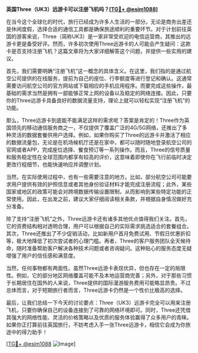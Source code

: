 **英国Three（UK3）远游卡可以注册飞机吗？[[TG💪+ @esim1088](https://t.me/s/esim1088)]**

在当今这个全球化的时代，旅行已经成为许多人生活的一部分。无论是商务出差还是休闲度假，选择合适的通信工具都是确保旅途顺利的重要环节。对于计划前往英国的游客来说，Three（简称UK3）是一家非常受欢迎的电信运营商，其推出的远游卡更是备受好评。然而，许多初次使用Three远游卡的人可能会产生疑问：这款卡是否支持注册飞机？这篇文章将为大家详细解答这个问题，并提供一些实用的建议。

首先，我们需要明确“注册飞机”这一概念的具体含义。在这里，我们指的是通过航空公司提供的在线服务，提前为自己的座位、行李额度等进行登记和确认。这通常需要访问航空公司的官方网站或下载相应的手机应用程序。而要完成这些操作，最基础的需求当然是拥有一部能够正常上网的设备以及稳定的网络连接。因此，只要你的Three远游卡具备良好的数据流量支持，理论上就可以轻松实现“注册飞机”的功能。

那么，Three远游卡到底能不能满足这样的需求呢？答案是肯定的！Three作为英国领先的移动通信服务商之一，不仅提供了覆盖广泛的4G/5G网络，还推出了多种灵活的数据套餐供用户选择。例如，如果你购买了Three的远游卡并激活了相应的数据流量包，无论是在机场候机厅还是在家中，都可以随时随地登录航空公司的官网或者APP，完成座位选择、餐食预订等一系列操作。而且，Three的信号质量和服务稳定性在全球范围内都享有较高的评价，这意味着即使你在飞行前临时决定更改行程细节，也能快速响应并调整计划。

当然，在实际使用过程中，也有一些需要注意的地方。比如，部分航空公司可能要求用户提供有效的护照信息或者其他身份验证材料才能完成注册流程；此外，某些国家或地区的政策可能会对跨境数据传输设置限制，从而影响到某些特定功能的正常使用。因此，在出发之前，建议大家仔细阅读相关条款，并根据自身情况做好充分准备。

除了支持“注册飞机”之外，Three远游卡还有诸多其他优点值得我们关注。首先，它的资费结构相对透明合理，用户可以根据自己的实际需求挑选适合的套餐组合。其次，Three还推出了不少促销活动，比如新用户首月免费试用、节假日优惠折扣等，极大地降低了初次尝试者的心理门槛。再者，Three的客户服务团队全天候待命，随时准备帮助客户解决各种技术问题或者咨询疑问。这种贴心的服务态度无疑增强了用户的信任感和满意度。

当然，任何事物都有两面性。虽然Three远游卡表现优异，但也存在一定的局限性。例如，它的部分地区网络覆盖可能不及本地运营商完善；另外，对于那些习惯于长期居住在国外的人来说，Three提供的国际漫游服务费用可能略显昂贵。不过总体而言，对于短期旅行者而言，Three远游卡仍然是一个性价比极高的选择。

最后，让我们总结一下今天的讨论要点：Three（UK3）远游卡完全可以用来注册飞机，只要你确保自己的设备连接到了可靠的网络环境即可。同时，Three还凭借其强大的网络性能、灵活的价格策略以及优质的服务体验赢得了众多用户的青睐。如果你正打算前往英国旅行，不妨考虑入手一张Three远游卡，相信它会成为你旅途中的得力助手！

[[TG💪+ @esim1088](https://t.me/s/esim1088) ![Image](https://i.postimg.cc/4NQfJmqS/Snipaste-2025-05-13-00-14-12.png)]
